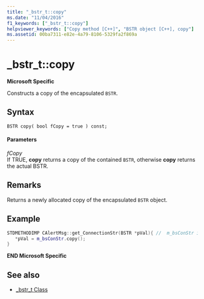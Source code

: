 ```yaml
---
title: "_bstr_t::copy"
ms.date: "11/04/2016"
f1_keywords: ["_bstr_t::copy"]
helpviewer_keywords: ["Copy method [C++]", "BSTR object [C++], copy"]
ms.assetid: 00ba7311-e82e-4a79-8106-5329fa2f869a
---
```

# _bstr_t::copy

**Microsoft Specific**

Constructs a copy of the encapsulated `BSTR`.

## Syntax

```
BSTR copy( bool fCopy = true ) const;
```

#### Parameters

*fCopy*<br/>
If TRUE, **copy** returns a copy of the contained `BSTR`, otherwise **copy** returns the actual BSTR.

## Remarks

Returns a newly allocated copy of the encapsulated `BSTR` object.

## Example

```cpp
STDMETHODIMP CAlertMsg::get_ConnectionStr(BSTR *pVal){ //  m_bsConStr is _bstr_t
   *pVal = m_bsConStr.copy();
}
```

**END Microsoft Specific**

## See also

- [_bstr_t Class](../cpp/bstr-t-class.md)
